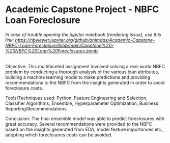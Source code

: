 # Academic Capstone Project - NBFC Loan Foreclosure

###### In case of trouble opening the jupyter notebook (rendering issue), use this link: https://nbviewer.jupyter.org/github/animdas/Academic-Capstone-NBFC-Loan-Foreclosure/blob/main/Capstone%20-%20NBFC%20Loan%20Foreclosures.ipynb

Objective: This multifaceted assignment involved solving a real-world NBFC problem by conducting a thorough analysis of the various loan attributes, building a machine learning model to make predictions and providing recommendations to the NBFC from the insights generated in order to avoid foreclosure costs.

Tools/Techniques used: Python, Feature Engineering and Selection, Classifier Algorithms, Ensemble, Hyperparameter Optimization, Business Reporting/Recommendations.

Conclusion: The final ensemble model was able to predict foreclosures with great accuracy. Several recommendations were provided to the NBFC based on the insights generated from EDA, model feature importances etc., adopting which foreclosures costs can be avoided.
